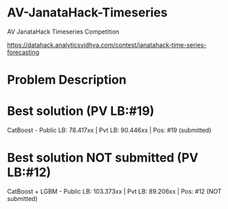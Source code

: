 # AV-JanataHack-Timeseries
AV JanataHack Timeseries Competition  

https://datahack.analyticsvidhya.com/contest/janatahack-time-series-forecasting

# Problem Description



# Best solution (PV LB:#19)

CatBoost - Public LB: 78.417xx | Pvt LB: 90.446xx | Pos: #19  (submitted)


# Best solution NOT submitted (PV LB:#12)

CatBoost + LGBM - Public LB: 103.373xx | Pvt LB: 89.206xx | Pos: #12  (NOT submitted)


